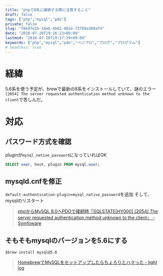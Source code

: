 ```yaml
---
title: "phpで8系に接続する際に注意すること"
draft: false
tags: ["php","mysql","pdo"]
private: false
slug: "f0e97e2b-18eb-4b62-882e-73769a380af4"
date: "2018-07-20T19:16:23+09:00"
lastmod: "2018-07-20T19:17:39+09:00"
keywords: ["php","mysql","pdo","ベジプロ","プログ","プログラム"]
# headless: true
---
```


# 経緯
5.6系を使う予定が、brewで最新の8系をインストールしていて、謎のエラー`[2054] The server requested authentication method unknown to the client`で苦しんだ。

# 対応
## パスワード方式を確認
pluginが`mysql_native_password`になっていればOK
```sql
SELECT user, host, plugin FROM mysql.user;
```

## mysqld.cnfを修正
`default-authentication-plugin=mysql_native_password`を追加
そして、mysqlのリスタート

> [phpからMySQL 8.0へPDOで接続時「SQLSTATE[HY000] [2054] The server requested authentication method unknown to the client」 - Symfoware](https://symfoware.blog.fc2.com/blog-entry-2160.html)

## そもそもmysqlのバージョンを5.6にする
```
$brew install mysql@5.6
```

> [HomebrewでMySQLをセットアップしたらちょろりとハマった - light log](http://yamacent.hatenablog.com/entry/2015/05/21/235243)

